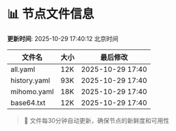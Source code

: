# 📊 节点文件信息

**更新时间**: 2025-10-29 17:40:12 北京时间

| 文件名 | 大小 | 最后修改 |
|--------|------|----------|
| all.yaml | 12K | 2025-10-29 17:40 |
| history.yaml | 93K | 2025-10-29 17:40 |
| mihomo.yaml | 18K | 2025-10-29 17:40 |
| base64.txt | 12K | 2025-10-29 17:40 |

> 🔄 文件每30分钟自动更新，确保节点的新鲜度和可用性
